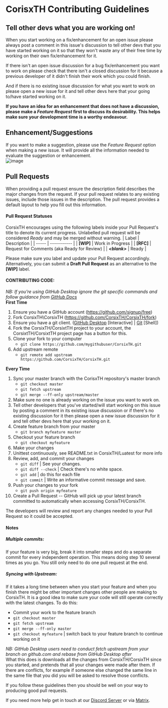 # CorisxTH Contributing Guidelines #

## Tell other devs what you are working on! ##

When you start working on a fix/enhancement for an open issue please always
post a comment in this issue's discussion to tell other devs that you have
started working on it so that they won't waste any of their free time by
working on their own fix/enhancement for it.

If there isn't an open issue discussion for a bug fix/enhancement you want
to work on please check that there isn't a closed discussion for it because
a previous developer of it didn't finish their work which you could finish.

And if there is no existing issue discussion for what you want to work on
please open a new issue for it and tell other devs here that your going to/have started working on it.

**If you have an idea for an enhancement that does not have a discussion, please make a *Feature Request* first to discuss its desirability.  This helps make sure your development time is a worthy endeavour.**

## Enhancement/Suggestions ##

If you want to make a suggestion, please use the *Feature Request* option when making a new issue. It will provide all the information needed to evaluate the suggestion or enhancement.\
![image](https://user-images.githubusercontent.com/20030128/123638352-fc609400-d816-11eb-88ad-11030e041fc4.png)


## Pull Requests ##

When providing a pull request ensure the description field describes the major
changes from the request. If your pull request relates to any existing
issues, include those issues in the description. The pull request provides a default layout to help you fill out this information.

#### Pull Request Statuses ####
CorsixTH encourages using the following labels inside your Pull Request's title to denote its current progress. Unlabelled pull request will be considered *Ready* and may be merged without warning.
| Label | Description |
| ----- | ----------- |
| **[WIP]** | Work in Progress |
| **[RFC]** | Request for Comments (aka Ready for Review) |
| ***\<blank>*** | Ready |

Please make sure you label and update your Pull Request accordingly. Alternatively, you can submit a **Draft Pull Request** as an alternative to the **[WIP]** label.


#### CONTRIBUTING CODE: ####

*NB: If you're using GitHub Desktop ignore the git specific commands and follow guidance from [GitHub Docs](https://docs.github.com/en/desktop/installing-and-configuring-github-desktop/overview/getting-started-with-github-desktop)*\
**First Time**
1. Ensure you have a GitHub account (https://github.com/signup/free)
2. Fork CorsixTH\CorsixTH (https://github.com/CorsixTH/CorsixTH/fork)
3. Ensure you have a git client.  ([GitHub Desktop](http://desktop.github.com) [Interactive] | [Git](https://git-scm.com/downloads) [Shell])
4. Fork the CorsixTH/CorsixtTH project to your account, the CorsixtTH/CorsixtTH project page has a button for this.
5. Clone your fork to your computer
	- ``git clone https://github.com/mygithubuser/CorsixTH.git``
6. Add upstream remote
	- ``git remote add upstream https://github.com/CorsixTH/CorsixTH.git``

**Every Time**
1. Sync your master branch with the CorisxTH repository's master branch
	- ``git checkout master``
	- ``git fetch upstream``
	- ``git merge --ff-only upstream/master``
2. Make sure no one is already working on the issue you want to work on.
3. Tell other developers that you've started/will start working on this issue
by posting a comment in its existing issue discussion or if there's no existing
discussion for it then please open a new issue discussion for it and tell other
devs here that your working on it.
4. Create feature branch from your master
	- ``git branch myfeature master``
5. Checkout your feature branch
	- ``git checkout myfeature``
6. Make your changes
7. Unittest continuously, see README.txt in CorsixTH/Luatest for more info
8. Review, add, and commit your changes
	- ``git diff`` | See your changes.
	- ``git diff --check`` | Check there's no white space.
	- ``git add`` | do this for each file
	- ``git commit`` | Write an informative commit message and save.
9. Push your changes to your fork
	- ``git push origin myfeature``
9. Create a Pull Request -- GitHub will pick up your latest branch committed to automatically when accessing CorsixTH/CorsixTH.

The developers will review and report any changes needed to your Pull Request so it could be accepted.

#### Notes ####
##### Multiple commits: #####
If your feature is very big, break it into smaller steps and do a separate commit
for every independent operation.  This means doing step 10 several times as you
go. You still only need to do one pull request at the end.

##### Syncing with Upstream: #####
If it takes a long time between when you start your feature and when you finish
there might be other important changes other people are making to CorsixTH.  It
is a good idea to make sure your code will still operate correctly with the
latest changes.  To do this:
- Commit your work to the feature branch
- ``git checkout master``
- ``git fetch upstream``
- ``git merge --ff-only master``
- ``git checkout myfeature`` | switch back to your feature branch to continue working on it

*NB: GitHub Desktop users need to conduct fetch upstream from your branch on github.com and rebase from GitHub Desktop after*\
What this does is downloads all the changes from CorsixTH/CorsixTH since you
started, and pretends that all your changes were made after them.  If there are
conflicts, for example if someone else changed the same line in the same file
that you did you will be asked to resolve those conflicts.

If you follow these guidelines then you should be well on your way to producing
good pull requests.

If you need more help get in touch at our [Discord Server](https://discord.gg/Mxeztvh) or via [Matrix](https://matrix.to/#/#corsixth-general:matrix.org).
